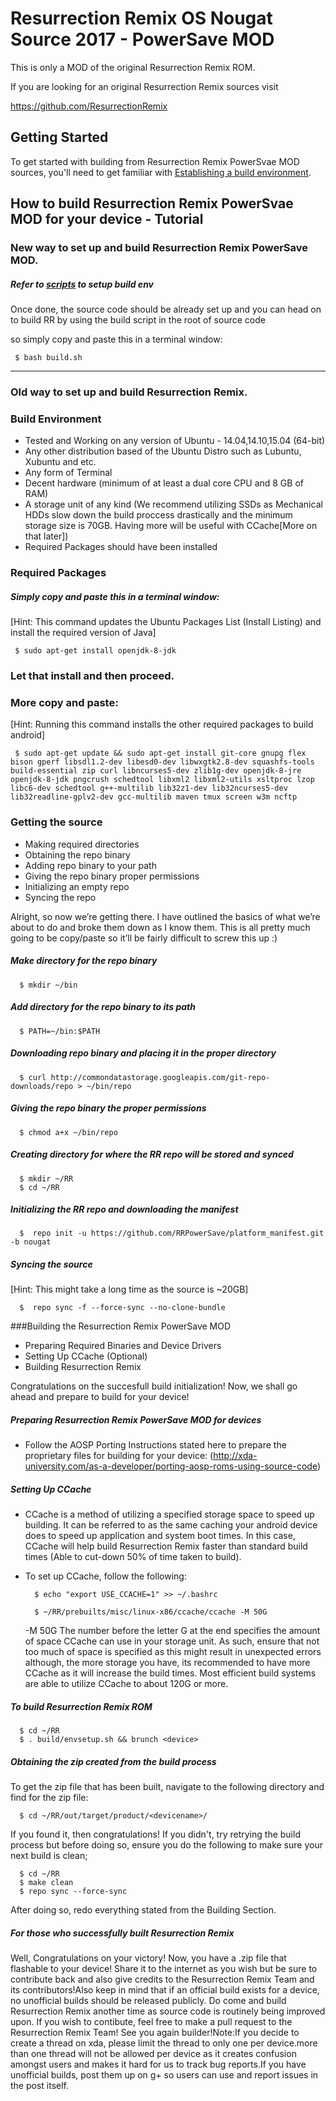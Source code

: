 Resurrection Remix OS Nougat Source 2017 - PowerSave MOD
===================

This is only a MOD of the original Resurrection Remix ROM. 

If you are looking for an original Resurrection Remix sources visit

https://github.com/ResurrectionRemix


Getting Started
---------------
To get started with building from Resurrection Remix PowerSvae MOD sources, you'll need to get
familiar with [Establishing a build environment](http://source.android.com/source/initializing.html).

How to build Resurrection Remix PowerSvae MOD for your device - Tutorial
--------
### New way to set up and build Resurrection Remix PowerSave MOD.

##### Refer to [scripts](https://github.com/akhilnarang/scripts) to setup build env

Once done, the source code should be already set up and you can head on to build RR by using the build script in the root of source code
 
so simply copy and paste this in a terminal window:

     $ bash build.sh

---

### Old way to set up and build Resurrection Remix.

### Build Environment

- Tested and Working on any version of Ubuntu - 14.04,14.10,15.04 (64-bit)
- Any other distribution based of the Ubuntu Distro such as Lubuntu, Xubuntu and etc.
- Any form of Terminal
- Decent hardware (minimum of at least a dual core CPU and 8 GB of RAM)
- A storage unit of any kind (We recommend utilizing SSDs as Mechanical HDDs slow down the build proccess drastically and the minimum storage size is 70GB. Having more will be useful with CCache[More on that later])
- Required Packages should have been installed

### Required Packages
##### Simply copy and paste this in a terminal window:
[Hint: This command updates the Ubuntu Packages List (Install Listing) and install the required version of Java]

     $ sudo apt-get install openjdk-8-jdk

### Let that install and then proceed.

### More copy and paste:
[Hint: Running this command installs the other required packages to build android]

     $ sudo apt-get update && sudo apt-get install git-core gnupg flex bison gperf libsdl1.2-dev libesd0-dev libwxgtk2.8-dev squashfs-tools build-essential zip curl libncurses5-dev zlib1g-dev openjdk-8-jre openjdk-8-jdk pngcrush schedtool libxml2 libxml2-utils xsltproc lzop libc6-dev schedtool g++-multilib lib32z1-dev lib32ncurses5-dev lib32readline-gplv2-dev gcc-multilib maven tmux screen w3m ncftp

### Getting the source
- Making required directories
- Obtaining the repo binary
- Adding repo binary to your path
- Giving the repo binary proper permissions
- Initializing an empty repo
- Syncing the repo

Alright, so now we’re getting there. I have outlined the basics of what we’re about to do and broke them down as I know them. This is all pretty much going to be copy/paste so it’ll be fairly difficult to screw this up :)

##### Make directory for the repo binary

      $ mkdir ~/bin

##### Add directory for the repo binary to its path

      $ PATH=~/bin:$PATH

##### Downloading repo binary and placing it in the proper directory

      $ curl http://commondatastorage.googleapis.com/git-repo-downloads/repo > ~/bin/repo

##### Giving the repo binary the proper permissions

      $ chmod a+x ~/bin/repo

##### Creating directory for where the RR repo will be stored and synced

      $ mkdir ~/RR
      $ cd ~/RR

##### Initializing the RR repo and downloading the manifest

      $  repo init -u https://github.com/RRPowerSave/platform_manifest.git -b nougat

##### Syncing the source
[Hint: This might take a long time as the source is ~20GB]

      $  repo sync -f --force-sync --no-clone-bundle

###Building the Resurrection Remix PowerSave MOD 
- Preparing Required Binaries and Device Drivers
- Setting Up CCache (Optional)
- Building Resurrection Remix

Congratulations on the succesfull build initialization! Now, we shall go ahead and prepare to build for your device!

##### Preparing Resurrection Remix PowerSave MOD for devices
- Follow the AOSP Porting Instructions stated here to prepare the proprietary files for building for your device: (http://xda-university.com/as-a-developer/porting-aosp-roms-using-source-code)

##### Setting Up CCache
- CCache is a method of utilizing a specified storage space to speed up building. It can be referred to as the same caching your android device does to speed up application and system boot times. In this case, CCache will help build Resurrection Remix faster than standard build times (Able to cut-down 50% of time taken to build).
- To set up CCache, follow the following:


        $ echo "export USE_CCACHE=1" >> ~/.bashrc
      
        $ ~/RR/prebuilts/misc/linux-x86/ccache/ccache -M 50G

     -M 50G
The number before the letter G at the end specifies the amount of space CCache can use in your storage unit. As such, ensure that not too much of space is specified as this might result in unexpected errors although, the more storage you have, its recommended to have more CCache as it will increase the build times. Most efficient build systems are able to utilize CCache to about 120G or more.

##### To build Resurrection Remix ROM

      $ cd ~/RR
      $ . build/envsetup.sh && brunch <device>

##### Obtaining the zip created from the build process
To get the zip file that has been built, navigate to the following directory and find for the zip file:

      $ cd ~/RR/out/target/product/<devicename>/

If you found it, then congratulations! If you didn't, try retrying the build process but before doing so, ensure you do the following to make sure your next build is clean;

      $ cd ~/RR
      $ make clean
      $ repo sync --force-sync

After doing so, redo everything stated from the Building Section.

##### For those who successfully built Resurrection Remix

Well, Congratulations on your victory! Now, you have a .zip file that flashable to your device! Share it to the internet as you wish but be sure to contribute back and also give credits to the Resurrection Remix Team and its contributors!Also keep in mind that if an official build exists for a device, no unofficial builds should be released publicly. Do come and build Resurrection Remix another time as source code is routinely being improved upon. If you wish to contibute, feel free to make a pull request to the Resurrection Remix Team! See you again builder!Note:If you decide to create a thread on xda, please limit the thread to only one per device.more than one thread will not be allowed per device as it creates confusion amongst users and makes it hard for us to track bug reports.If you have unofficial builds, post them up on g+ so users can use and report issues in the post itself.

